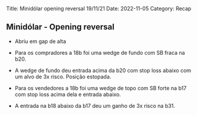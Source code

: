 Title: Minidólar opening reversal 19/11/21
Date: 2022-11-05
Category: Recap

## Minidólar - Opening reversal

* Abriu em gap de alta

* Para os compradores a 18b foi uma wedge de fundo com SB fraca na b20.

* A wedge de fundo deu entrada acima da b20 com stop loss abaixo com um alvo de 3x risco. Posição estopada.

* Para os vendedores a 18b foi uma wedge de topo com SB forte na b17 com stop loss acima dela e entrada abaixo.

* A entrada na b18 abaixo da b17 deu um ganho de 3x risco na b31.
